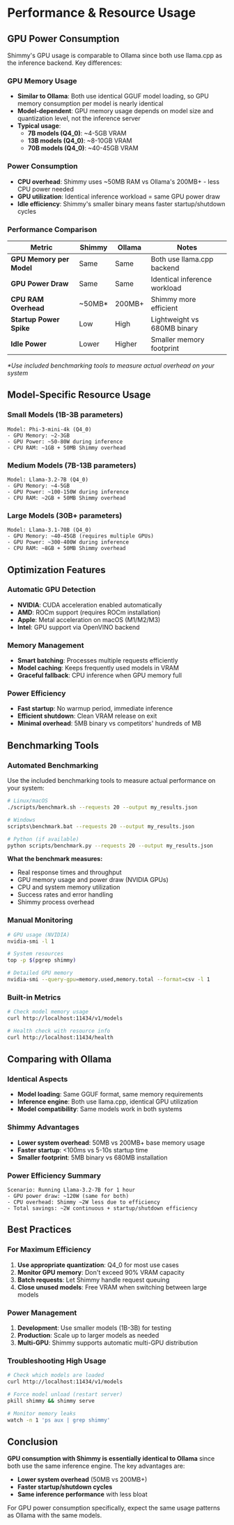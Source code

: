 # Performance & Resource Usage

## GPU Power Consumption

Shimmy's GPU usage is comparable to Ollama since both use llama.cpp as the inference backend. Key differences:

### GPU Memory Usage
- **Similar to Ollama**: Both use identical GGUF model loading, so GPU memory consumption per model is nearly identical
- **Model-dependent**: GPU memory usage depends on model size and quantization level, not the inference server
- **Typical usage**:
  - **7B models (Q4_0)**: ~4-5GB VRAM
  - **13B models (Q4_0)**: ~8-10GB VRAM  
  - **70B models (Q4_0)**: ~40-45GB VRAM

### Power Consumption
- **CPU overhead**: Shimmy uses ~50MB RAM vs Ollama's 200MB+ - less CPU power needed
- **GPU utilization**: Identical inference workload = same GPU power draw
- **Idle efficiency**: Shimmy's smaller binary means faster startup/shutdown cycles

### Performance Comparison

| Metric | Shimmy | Ollama | Notes |
|--------|--------|--------|-------|
| **GPU Memory per Model** | Same | Same | Both use llama.cpp backend |
| **GPU Power Draw** | Same | Same | Identical inference workload |
| **CPU RAM Overhead** | ~50MB* | 200MB+ | Shimmy more efficient |
| **Startup Power Spike** | Low | High | Lightweight vs 680MB binary |
| **Idle Power** | Lower | Higher | Smaller memory footprint |

*\*Use included benchmarking tools to measure actual overhead on your system*

## Model-Specific Resource Usage

### Small Models (1B-3B parameters)
```
Model: Phi-3-mini-4k (Q4_0)
- GPU Memory: ~2-3GB
- GPU Power: ~50-80W during inference
- CPU RAM: ~1GB + 50MB Shimmy overhead
```

### Medium Models (7B-13B parameters)  
```
Model: Llama-3.2-7B (Q4_0)
- GPU Memory: ~4-5GB
- GPU Power: ~100-150W during inference  
- CPU RAM: ~2GB + 50MB Shimmy overhead
```

### Large Models (30B+ parameters)
```
Model: Llama-3.1-70B (Q4_0)
- GPU Memory: ~40-45GB (requires multiple GPUs)
- GPU Power: ~300-400W during inference
- CPU RAM: ~8GB + 50MB Shimmy overhead
```

## Optimization Features

### Automatic GPU Detection
- **NVIDIA**: CUDA acceleration enabled automatically
- **AMD**: ROCm support (requires ROCm installation)
- **Apple**: Metal acceleration on macOS (M1/M2/M3)
- **Intel**: GPU support via OpenVINO backend

### Memory Management
- **Smart batching**: Processes multiple requests efficiently
- **Model caching**: Keeps frequently used models in VRAM
- **Graceful fallback**: CPU inference when GPU memory full

### Power Efficiency
- **Fast startup**: No warmup period, immediate inference
- **Efficient shutdown**: Clean VRAM release on exit
- **Minimal overhead**: 5MB binary vs competitors' hundreds of MB

## Benchmarking Tools

### Automated Benchmarking
Use the included benchmarking tools to measure actual performance on your system:

```bash
# Linux/macOS
./scripts/benchmark.sh --requests 20 --output my_results.json

# Windows
scripts\benchmark.bat --requests 20 --output my_results.json

# Python (if available)
python scripts/benchmark.py --requests 20 --output my_results.json
```

**What the benchmark measures:**
- Real response times and throughput
- GPU memory usage and power draw (NVIDIA GPUs)
- CPU and system memory utilization
- Success rates and error handling
- Shimmy process overhead

### Manual Monitoring
```bash
# GPU usage (NVIDIA)
nvidia-smi -l 1

# System resources
top -p $(pgrep shimmy)

# Detailed GPU memory
nvidia-smi --query-gpu=memory.used,memory.total --format=csv -l 1
```

### Built-in Metrics
```bash
# Check model memory usage
curl http://localhost:11434/v1/models

# Health check with resource info
curl http://localhost:11434/health
```

## Comparing with Ollama

### Identical Aspects
- **Model loading**: Same GGUF format, same memory requirements
- **Inference engine**: Both use llama.cpp, identical GPU utilization
- **Model compatibility**: Same models work in both systems

### Shimmy Advantages  
- **Lower system overhead**: 50MB vs 200MB+ base memory usage
- **Faster startup**: <100ms vs 5-10s startup time
- **Smaller footprint**: 5MB binary vs 680MB installation

### Power Efficiency Summary
```
Scenario: Running Llama-3.2-7B for 1 hour
- GPU power draw: ~120W (same for both)
- CPU overhead: Shimmy ~2W less due to efficiency
- Total savings: ~2W continuous + startup/shutdown efficiency
```

## Best Practices

### For Maximum Efficiency
1. **Use appropriate quantization**: Q4_0 for most use cases
2. **Monitor GPU memory**: Don't exceed 90% VRAM capacity  
3. **Batch requests**: Let Shimmy handle request queuing
4. **Close unused models**: Free VRAM when switching between large models

### Power Management
1. **Development**: Use smaller models (1B-3B) for testing
2. **Production**: Scale up to larger models as needed
3. **Multi-GPU**: Shimmy supports automatic multi-GPU distribution

### Troubleshooting High Usage
```bash
# Check which models are loaded
curl http://localhost:11434/v1/models

# Force model unload (restart server)
pkill shimmy && shimmy serve

# Monitor memory leaks
watch -n 1 'ps aux | grep shimmy'
```

## Conclusion

**GPU consumption with Shimmy is essentially identical to Ollama** since both use the same inference engine. The key advantages are:

- **Lower system overhead** (50MB vs 200MB+)
- **Faster startup/shutdown cycles**
- **Same inference performance** with less bloat

For GPU power consumption specifically, expect the same usage patterns as Ollama with the same models.